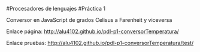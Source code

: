 #Procesadores de lenguajes
#Práctica 1

Conversor en JavaScript de grados Celisus a Farenheit y viceversa

Enlace página: http://alu4102.github.io/pdl-p1-conversorTemperatura/

Enlace pruebas: http://alu4102.github.io/pdl-p1-conversorTemperatura/test/
